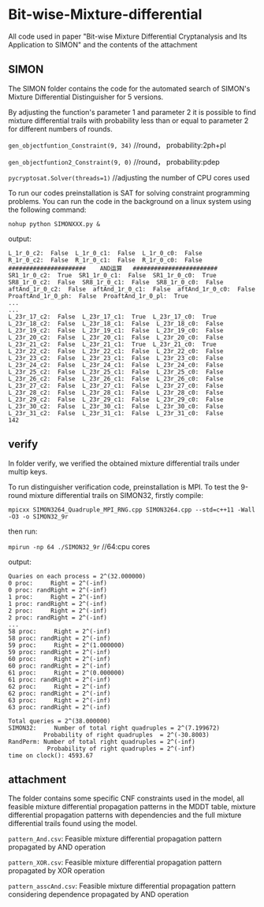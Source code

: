 # Bit-wise-Mixture-differential
All code used in paper "Bit-wise Mixture Differential Cryptanalysis and Its Application to SIMON" and the contents of the attachment

## SIMON
The SIMON folder contains the code for the automated search of SIMON's Mixture Differential Distinguisher for 5 versions.

By adjusting the function's parameter 1 and parameter 2 it is possible to find mixture differential trails with probability less than or equal to parameter 2 for different numbers of rounds.

`gen_objectfuntion_Constraint(9, 34)` //round， probability:2ph+pl

`gen_objectfuntion2_Constraint(9, 0)` //round， probability:pdep

`pycryptosat.Solver(threads=1)` //adjusting the number of CPU cores used

To run our codes preinstallation is SAT for solving constraint programming problems. You can run the code in the background on a linux system using the following command:

`nohup python SIMONXXX.py &`

output:
```
L_1r_0_c2:  False  L_1r_0_c1:  False  L_1r_0_c0:  False
R_1r_0_c2:  False  R_1r_0_c1:  False  R_1r_0_c0:  False
######################    AND运算   ########################
SR1_1r_0_c2:  True  SR1_1r_0_c1:  False  SR1_1r_0_c0:  True
SR8_1r_0_c2:  False  SR8_1r_0_c1:  False  SR8_1r_0_c0:  False
aftAnd_1r_0_c2:  False  aftAnd_1r_0_c1:  False  aftAnd_1r_0_c0:  False
ProaftAnd_1r_0_ph:  False  ProaftAnd_1r_0_pl:  True
...
...
L_23r_17_c2:  False  L_23r_17_c1:  True  L_23r_17_c0:  True
L_23r_18_c2:  False  L_23r_18_c1:  False  L_23r_18_c0:  False
L_23r_19_c2:  False  L_23r_19_c1:  False  L_23r_19_c0:  False
L_23r_20_c2:  False  L_23r_20_c1:  False  L_23r_20_c0:  False
L_23r_21_c2:  False  L_23r_21_c1:  True  L_23r_21_c0:  True
L_23r_22_c2:  False  L_23r_22_c1:  False  L_23r_22_c0:  False
L_23r_23_c2:  False  L_23r_23_c1:  False  L_23r_23_c0:  False
L_23r_24_c2:  False  L_23r_24_c1:  False  L_23r_24_c0:  False
L_23r_25_c2:  False  L_23r_25_c1:  False  L_23r_25_c0:  False
L_23r_26_c2:  False  L_23r_26_c1:  False  L_23r_26_c0:  False
L_23r_27_c2:  False  L_23r_27_c1:  False  L_23r_27_c0:  False
L_23r_28_c2:  False  L_23r_28_c1:  False  L_23r_28_c0:  False
L_23r_29_c2:  False  L_23r_29_c1:  False  L_23r_29_c0:  False
L_23r_30_c2:  False  L_23r_30_c1:  False  L_23r_30_c0:  False
L_23r_31_c2:  False  L_23r_31_c1:  False  L_23r_31_c0:  False
142
```


## verify
In folder verify, we verified the obtained mixture differential trails under multip keys.

To run distinguisher verification code, preinstallation is MPI. To test the 9-round mixture differential trails on SIMON32, firstly compile:

`mpicxx SIMON3264_Quadruple_MPI_RNG.cpp SIMON3264.cpp --std=c++11 -Wall -O3 -o SIMON32_9r`

then run:

`mpirun -np 64 ./SIMON32_9r` //64:cpu cores

output:
 ```
 Quaries on each process = 2^(32.000000)
 0 proc:     Right = 2^(-inf)
 0 proc: randRight = 2^(-inf)
 1 proc:     Right = 2^(-inf)
 1 proc: randRight = 2^(-inf)
 2 proc:     Right = 2^(-inf)
 2 proc: randRight = 2^(-inf)
...
 58 proc:     Right = 2^(-inf)
 58 proc: randRight = 2^(-inf)
 59 proc:     Right = 2^(1.000000)
 59 proc: randRight = 2^(-inf)
 60 proc:     Right = 2^(-inf)
 60 proc: randRight = 2^(-inf)
 61 proc:     Right = 2^(0.000000)
 61 proc: randRight = 2^(-inf)
 62 proc:     Right = 2^(-inf)
 62 proc: randRight = 2^(-inf)
 63 proc:     Right = 2^(-inf)
 63 proc: randRight = 2^(-inf)

 Total queries = 2^(38.000000) 
SIMON32:     Number of total right quadruples = 2^(7.199672)
           Probability of right quadruples  = 2^(-30.8003)
 RandPerm: Number of total right quadruples = 2^(-inf)
            Probability of right quadruples = 2^(-inf)
 time on clock(): 4593.67
 ```

## attachment
The folder contains some specific CNF constraints used in the model, all feasible mixture differential propagation patterns in the MDDT table, mixture differential propagation patterns with dependencies and the full mixture differential trails found using the model.

`pattern_And.csv`: Feasible mixture differential propagation pattern propagated by AND operation

`pattern_XOR.csv`: Feasible mixture differential propagation pattern propagated by XOR operation

`pattern_asscAnd.csv`: Feasible mixture differential propagation pattern considering dependence propagated by AND operation
